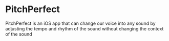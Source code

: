 # PitchPerfect
PitchPerfect is an iOS app that can change our voice into any sound by adjusting the tempo and rhythm of the sound without changing the context of the sound
